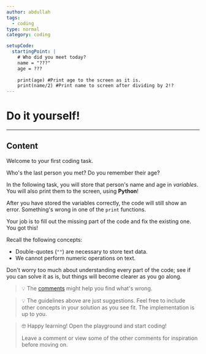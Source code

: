 ```yaml
---
author: abdullah
tags:
  - coding
type: normal
category: coding

setupCode:
  startingPoint: |
    # Who did you meet today?
    name = "???"
    age = ???
  
    print(age) #Print age to the screen as it is.
    print(name/2) #Print name to screen after dividing by 2!?
---
```

# Do it yourself!
---
## Content

Welcome to your first coding task.

Who's the last person you met? Do you remember their age?

In the following task, you will store that person's name and age in *variables*. You will also print them to the screen, using **Python**!

After you have stored the variables correctly, the code will still show an error. Something's wrong in one of the `print` functions. 

Your job is to fill out the missing part of the code and fix the existing one. You got this!

Recall the following concepts:

- Double-quotes (`""`) are necessary to store text data.
- We cannot perform numeric operations on text.

Don't worry too much about understanding every part of the code; see if you can solve it as is, but things will become clearer as you go along.

> 💡 The [comments](https://enki.com/glossary/general/comment) might help you find what's wrong.

> 💡 The guidelines above are just suggestions. Feel free to include other concepts in your solution as you see fit. The implementation is up to you.

> 🤓 Happy learning! Open the playground and start coding!
>
> Leave a comment or view some of the other comments for inspiration before moving on.